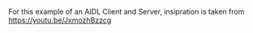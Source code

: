 For this example of an AIDL Client and Server, insipration is taken from https://youtu.be/JxmozhBzzcg
